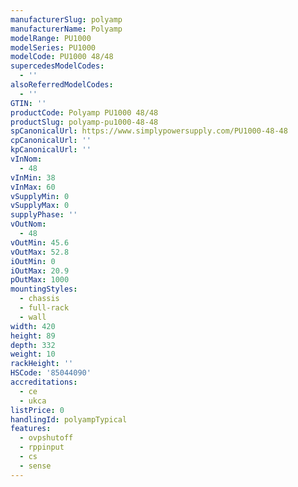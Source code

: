 ```yaml
---
manufacturerSlug: polyamp
manufacturerName: Polyamp
modelRange: PU1000
modelSeries: PU1000
modelCode: PU1000 48/48
supercedesModelCodes:
  - ''
alsoReferredModelCodes:
  - ''
GTIN: ''
productCode: Polyamp PU1000 48/48
productSlug: polyamp-pu1000-48-48
spCanonicalUrl: https://www.simplypowersupply.com/PU1000-48-48
cpCanonicalUrl: ''
kpCanonicalUrl: ''
vInNom:
  - 48
vInMin: 38
vInMax: 60
vSupplyMin: 0
vSupplyMax: 0
supplyPhase: ''
vOutNom:
  - 48
vOutMin: 45.6
vOutMax: 52.8
iOutMin: 0
iOutMax: 20.9
pOutMax: 1000
mountingStyles:
  - chassis
  - full-rack
  - wall
width: 420
height: 89
depth: 332
weight: 10
rackHeight: ''
HSCode: '85044090'
accreditations:
  - ce
  - ukca
listPrice: 0
handlingId: polyampTypical
features:
  - ovpshutoff
  - rppinput
  - cs
  - sense
---
```

